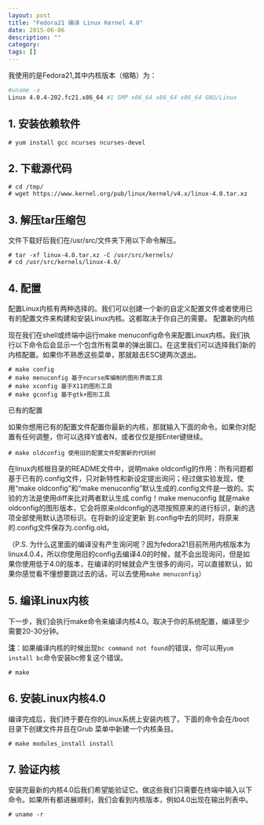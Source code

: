 ```yaml
---
layout: post
title: "Fedora21 编译 Linux Kernel 4.0"
date: 2015-06-06
description: ""
category: 
tags: []
---
```


我使用的是Fedora21,其中内核版本（缩略）为：

```sh
#uname -a
Linux 4.0.4-202.fc21.x86_64 #1 SMP x86_64 x86_64 x86_64 GNU/Linux
```

## 1. 安装依赖软件

    # yum install gcc ncurses ncurses-devel

## 2. 下载源代码

    # cd /tmp/
    # wget https://www.kernel.org/pub/linux/kernel/v4.x/linux-4.0.tar.xz 

## 3. 解压tar压缩包

文件下载好后我们在/usr/src/文件夹下用以下命令解压。

    # tar -xf linux-4.0.tar.xz -C /usr/src/kernels/
    # cd /usr/src/kernels/linux-4.0/

## 4. 配置

配置Linux内核有两种选择的。我们可以创建一个新的自定义配置文件或者使用已有的配置文件来构建和安装Linux内核。这都取决于你自己的需要。
配置新的内核

现在我们在shell或终端中运行make menuconfig命令来配置Linux内核。我们执行以下命令后会显示一个包含所有菜单的弹出窗口。在这里我们可以选择我们新的内核配置。如果你不熟悉这些菜单，那就敲击ESC键两次退出。

    # make config 
    # make menuconfig 基于ncurse库编制的图形界面工具
    # make xconfig 基于X11的图形工具
    # make gconfig 基于gtk+图形工具

已有的配置

如果你想用已有的配置文件配置你最新的内核，那就输入下面的命令。如果你对配置有任何调整，你可以选择Y或者N，或者仅仅是按Enter键继续。

    # make oldconfig 使用旧的配置文件配置新的代码树

在linux内核根目录的README文件中，说明make oldconfig的作用：所有问题都基于已有的.config文件，只对新特性和新设定提出询问；经过做实验发现，使用“make oldconfig”和“make menuconfig”默认生成的.config文件是一致的。实验的方法是使用diff来比对两者默认生成.config！make menuconfig 就是make oldconfig的图形版本，它会将原来oldconfig的选项按照原来的进行标识，新的选项全部使用默认选项标识。在将新的设定更新 到.config中去的同时，将原来的.config文件保存为.config.old。

（P.S. 为什么这里面的编译没有产生询问呢？因为fedora21目前所用内核版本为linux4.0.4，所以你使用旧的config去编译4.0的时候，就不会出现询问，但是如果你使用低于4.0的版本，在编译的时候就会产生很多的询问，可以直接默认，如果你感觉看不懂想要跳过去的话，可以去使用`make menuconfig`）

## 5. 编译Linux内核

下一步，我们会执行make命令来编译内核4.0。取决于你的系统配置，编译至少需要20-30分钟。

**注**：如果编译内核的时候出现`bc command not found`的错误，你可以用`yum install bc`命令安装bc修复这个错误。

    # make

## 6. 安装Linux内核4.0

编译完成后，我们终于要在你的Linux系统上安装内核了。下面的命令会在/boot目录下创建文件并且在Grub 菜单中新建一个内核条目。

    # make modules_install install

## 7. 验证内核

安装完最新的内核4.0后我们希望能验证它。做这些我们只需要在终端中输入以下命令。如果所有都进展顺利，我们会看到内核版本，例如4.0出现在输出列表中。

    # uname -r
